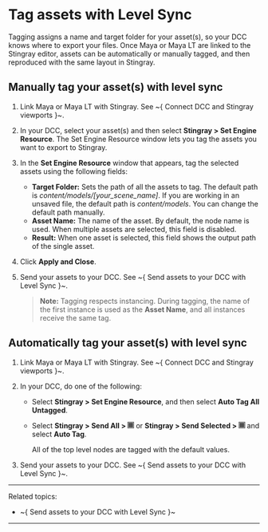 # Tag assets with Level Sync

Tagging assigns a name and target folder for your asset(s), so your DCC knows where to export your files. Once Maya or Maya LT are linked to the Stingray editor, assets can be automatically or manually tagged, and then reproduced with the same layout in Stingray.

## Manually tag your asset(s) with level sync

1. Link Maya or Maya LT with Stingray. See ~{ Connect DCC and Stingray viewports }~.
2. In your DCC, select your asset(s) and then select **Stingray > Set Engine Resource**.
The Set Engine Resource window lets you tag the assets you want to export to Stingray.
3. In the **Set Engine Resource** window that appears, tag the selected assets using the following fields:

    - **Target Folder:** Sets the path of all the assets to tag. The default path is <i>content/models/[your_scene_name]</i>. If you are working in an unsaved file, the default path is <i>content/models</i>. You can change the default path manually.
    - **Asset Name:** The name of the asset. By default, the node name is used. When multiple assets are selected, this field is disabled.
    - **Result:** When one asset is selected, this field shows the output path  of the single asset.
4. Click **Apply and Close**.
5. Send your assets to your DCC. See ~{ Send assets to your DCC with Level Sync }~.

    > **Note:** Tagging respects instancing. During tagging, the name of the first instance is used as the **Asset Name**, and all instances receive the same tag.

## Automatically tag your asset(s) with level sync

1. Link Maya or Maya LT with Stingray. See ~{ Connect DCC and Stingray viewports }~.
2. In your DCC, do one of the following:

    - Select **Stingray > Set Engine Resource**, and then select **Auto Tag All Untagged**.
      <br>
    - Select **Stingray > Send All > ![](../../images/opt_box.png)** or **Stingray > Send Selected > ![](../../images/opt_box.png)** and select **Auto Tag**.

      All of the top level nodes are tagged with the default values.
3. Send your assets to your DCC. See ~{ Send assets to your DCC with Level Sync }~.

---
Related topics:
- ~{ Send assets to your DCC with Level Sync }~
---
